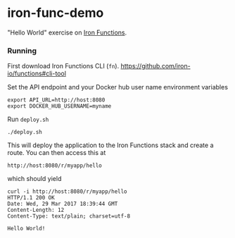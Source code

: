 # iron-func-demo

"Hello World" exercise on [Iron Functions](https://github.com/iron-io/functions).

### Running
First download Iron Functions CLI (`fn`). https://github.com/iron-io/functions#cli-tool

Set the API endpoint and your Docker hub user name environment variables

```
export API_URL=http://host:8080
export DOCKER_HUB_USERNAME=myname
```
Run `deploy.sh`

```
./deploy.sh
```

This will deploy the application to the Iron Functions stack and create a route. You can then access this at

```
http://host:8080/r/myapp/hello
```

which should yield

```
curl -i http://host:8080/r/myapp/hello
HTTP/1.1 200 OK
Date: Wed, 29 Mar 2017 18:39:44 GMT
Content-Length: 12
Content-Type: text/plain; charset=utf-8

Hello World!
```
